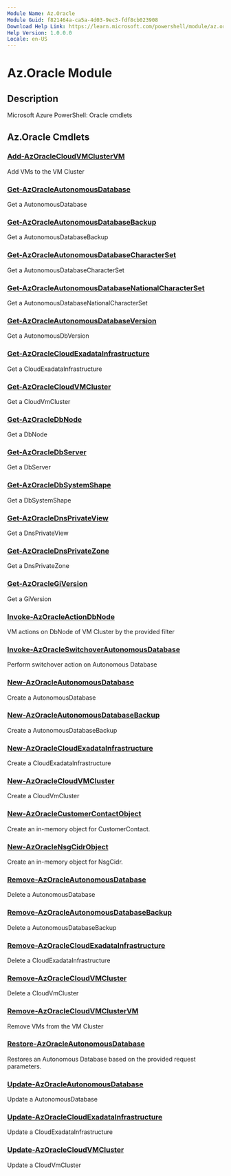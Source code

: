 ```yaml
---
Module Name: Az.Oracle
Module Guid: f821464a-ca5a-4d03-9ec3-fdf8cb023908
Download Help Link: https://learn.microsoft.com/powershell/module/az.oracle
Help Version: 1.0.0.0
Locale: en-US
---
```


# Az.Oracle Module
## Description
Microsoft Azure PowerShell: Oracle cmdlets

## Az.Oracle Cmdlets
### [Add-AzOracleCloudVMClusterVM](Add-AzOracleCloudVMClusterVM.md)
Add VMs to the VM Cluster

### [Get-AzOracleAutonomousDatabase](Get-AzOracleAutonomousDatabase.md)
Get a AutonomousDatabase

### [Get-AzOracleAutonomousDatabaseBackup](Get-AzOracleAutonomousDatabaseBackup.md)
Get a AutonomousDatabaseBackup

### [Get-AzOracleAutonomousDatabaseCharacterSet](Get-AzOracleAutonomousDatabaseCharacterSet.md)
Get a AutonomousDatabaseCharacterSet

### [Get-AzOracleAutonomousDatabaseNationalCharacterSet](Get-AzOracleAutonomousDatabaseNationalCharacterSet.md)
Get a AutonomousDatabaseNationalCharacterSet

### [Get-AzOracleAutonomousDatabaseVersion](Get-AzOracleAutonomousDatabaseVersion.md)
Get a AutonomousDbVersion

### [Get-AzOracleCloudExadataInfrastructure](Get-AzOracleCloudExadataInfrastructure.md)
Get a CloudExadataInfrastructure

### [Get-AzOracleCloudVMCluster](Get-AzOracleCloudVMCluster.md)
Get a CloudVmCluster

### [Get-AzOracleDbNode](Get-AzOracleDbNode.md)
Get a DbNode

### [Get-AzOracleDbServer](Get-AzOracleDbServer.md)
Get a DbServer

### [Get-AzOracleDbSystemShape](Get-AzOracleDbSystemShape.md)
Get a DbSystemShape

### [Get-AzOracleDnsPrivateView](Get-AzOracleDnsPrivateView.md)
Get a DnsPrivateView

### [Get-AzOracleDnsPrivateZone](Get-AzOracleDnsPrivateZone.md)
Get a DnsPrivateZone

### [Get-AzOracleGiVersion](Get-AzOracleGiVersion.md)
Get a GiVersion

### [Invoke-AzOracleActionDbNode](Invoke-AzOracleActionDbNode.md)
VM actions on DbNode of VM Cluster by the provided filter

### [Invoke-AzOracleSwitchoverAutonomousDatabase](Invoke-AzOracleSwitchoverAutonomousDatabase.md)
Perform switchover action on Autonomous Database

### [New-AzOracleAutonomousDatabase](New-AzOracleAutonomousDatabase.md)
Create a AutonomousDatabase

### [New-AzOracleAutonomousDatabaseBackup](New-AzOracleAutonomousDatabaseBackup.md)
Create a AutonomousDatabaseBackup

### [New-AzOracleCloudExadataInfrastructure](New-AzOracleCloudExadataInfrastructure.md)
Create a CloudExadataInfrastructure

### [New-AzOracleCloudVMCluster](New-AzOracleCloudVMCluster.md)
Create a CloudVmCluster

### [New-AzOracleCustomerContactObject](New-AzOracleCustomerContactObject.md)
Create an in-memory object for CustomerContact.

### [New-AzOracleNsgCidrObject](New-AzOracleNsgCidrObject.md)
Create an in-memory object for NsgCidr.

### [Remove-AzOracleAutonomousDatabase](Remove-AzOracleAutonomousDatabase.md)
Delete a AutonomousDatabase

### [Remove-AzOracleAutonomousDatabaseBackup](Remove-AzOracleAutonomousDatabaseBackup.md)
Delete a AutonomousDatabaseBackup

### [Remove-AzOracleCloudExadataInfrastructure](Remove-AzOracleCloudExadataInfrastructure.md)
Delete a CloudExadataInfrastructure

### [Remove-AzOracleCloudVMCluster](Remove-AzOracleCloudVMCluster.md)
Delete a CloudVmCluster

### [Remove-AzOracleCloudVMClusterVM](Remove-AzOracleCloudVMClusterVM.md)
Remove VMs from the VM Cluster

### [Restore-AzOracleAutonomousDatabase](Restore-AzOracleAutonomousDatabase.md)
Restores an Autonomous Database based on the provided request parameters.

### [Update-AzOracleAutonomousDatabase](Update-AzOracleAutonomousDatabase.md)
Update a AutonomousDatabase

### [Update-AzOracleCloudExadataInfrastructure](Update-AzOracleCloudExadataInfrastructure.md)
Update a CloudExadataInfrastructure

### [Update-AzOracleCloudVMCluster](Update-AzOracleCloudVMCluster.md)
Update a CloudVmCluster

